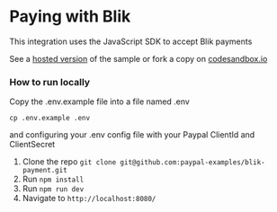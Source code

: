 # Paying with Blik

This integration uses the JavaScript SDK to accept Blik payments


See a [hosted version](https://demo-blik-js-sdk.herokuapp.com) of the sample or fork a copy on [codesandbox.io](https://githubbox.com/paypal-examples/blik-payment/tree/main)


### How to run locally

Copy the .env.example file into a file named .env

```
cp .env.example .env
```

and configuring your .env config file with your Paypal ClientId and ClientSecret

1. Clone the repo  `git clone git@github.com:paypal-examples/blik-payment.git`
2. Run `npm install`
3. Run `npm run dev`
4. Navigate to `http://localhost:8080/`